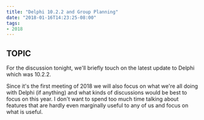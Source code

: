```yaml
---
title: "Delphi 10.2.2 and Group Planning"
date: "2018-01-16T14:23:25-08:00"
tags:
- 2018
---
```


## TOPIC ##

For the discussion tonight, we'll briefly touch on the latest update to Delphi which was 10.2.2. 

Since it's the first meeting of 2018 we will also focus on what we're all doing with Delphi (if anything) and what kinds of discussions would be best to focus on this year. I don't want to spend too much time talking about features that are hardly even marginally useful to any of us and focus on what is useful.
